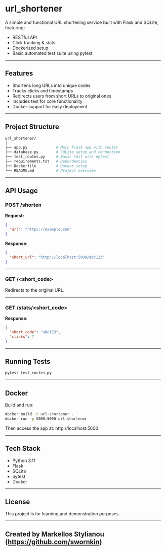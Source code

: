 # url_shortener

A simple and functional URL shortening service built with Flask and SQLite, featuring:
- RESTful API
- Click tracking & stats
- Dockerized setup
- Basic automated test suite using pytest

---

## Features

- Shortens long URLs into unique codes
- Tracks clicks and timestamps
- Redirects users from short URLs to original ones
- Includes test for core functionality
- Docker support for easy deployment

---

## Project Structure

```bash
url_shortener/
│
├── app.py             # Main Flask app with routes
├── database.py        # SQLite setup and connection
├── test_routes.py     # Basic test with pytest
├── requirements.txt   # Dependencies
├── Dockerfile         # Docker setup
└── README.md          # Project overview
```

---

## API Usage

### POST /shorten

**Request:**
```json
{
  "url": "https://example.com"
}
```

**Response:**
```json
{
  "short_url": "http://localhost:5000/abc123"
}
```

---

### GET /<short_code>

Redirects to the original URL.

---

### GET /stats/<short_code>

**Response:**
```json
{
  "short_code": "abc123",
  "clicks": 7
}
```

---

## Running Tests

```bash
pytest test_routes.py
```

---

## Docker

Build and run:

```bash
docker build -t url-shortener .
docker run -p 5000:5000 url-shortener
```

Then access the app at: http://localhost:5000

---

## Tech Stack

- Python 3.11
- Flask
- SQLite
- pytest
- Docker

---

## License

This project is for learning and demonstration purposes.

---

## Created by Markellos Stylianou (https://github.com/swornkin)
